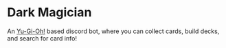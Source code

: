 # Dark Magician

An [Yu-Gi-Oh!]() based discord bot, where you can collect cards, build decks, and search for card info!
